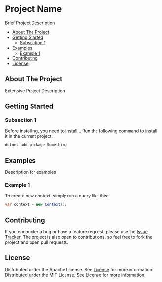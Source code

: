 # Project Name

Brief Project Description

- [About The Project](#about-the-project)
- [Getting Started](#getting-started)
  - [Subsection 1](#subsection-1)
- [Examples](#examples)
  - [Example 1](#example-1)
- [Contributing](#contributing)
- [License](#license)

## About The Project

Extensive Project Description

## Getting Started

### Subsection 1

Before installing, you need to install... Run the following command to install it in the current project:

```sh
dotnet add package Something
```

## Examples

Description for examples

### Example 1

To create new context, simply run a query like this:

```cs
var context = new Context();
```

## Contributing

If you encounter a bug or have a feature request, please use the [Issue Tracker](https://github.com/AElfProject/aelf-dapp-factory/issues/new). The project is also open to contributions, so feel free to fork the project and open pull requests.

## License

Distributed under the Apache License. See [License](License.md) for more information.
Distributed under the MIT License. See [License](License.md) for more information.
